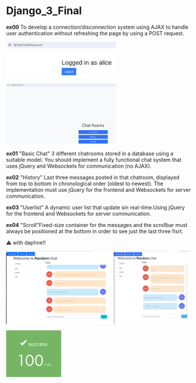 # Django_3_Final
**ex00** 
To develop a connection/disconnection system using AJAX to handle user authentication without refreshing the page by  using a POST request. 

<p align="left">
  <img src="https://github.com/beatriangu/Django_3_Final/blob/main/Screenshot%20from%202024-10-16%2014-00-12.png" width="300"/>
</p>
<p align="left">
  <img src="https://github.com/beatriangu/Django_3_Final/blob/main/Screenshot%20from%202024-10-16%2014-00-44.png" width="300"/>
</p>

**ex01** "Basic Chat"
3 different chatrooms  stored in a database using a suitable model. You should implement a fully functional chat system that uses jQuery and Websockets for communication (no AJAX). 

**ex02** "History"
Last three messages posted in that chatroom, displayed from top to bottom in chronological order (oldest to newest). The implementation must use jQuery for the frontend and Websockets for server communication.

**ex03** "Userlist"
A dynamic user list that update sin real-time.Using jQuery for the frontend and Websockets for server communication.

**ex04** "Scroll"Fixed-size container for the messages and the scrollbar must always be positioned at the bottom in order to see just the last three fisrt.

⚠️ with daphne!!

![Descripción de la imagen](https://github.com/beatriangu/Django_3_Final/blob/main/Screenshot%20from%202024-09-07%2015-09-41.png)



<p align="left">
  <img src="https://github.com/beatriangu/Libft/blob/main/100.png?raw=true" alt="100.png" width="150"/>
</p>
